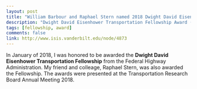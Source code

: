 ```yaml
---
layout: post
title: "William Barbour and Raphael Stern named 2018 Dwight David Eisenhower Transportation Fellows"
description: "Dwight David Eisenhower Transportation Fellowship Award (2018)"
tags: [fellowship, award]
comments: false
link: http://www.isis.vanderbilt.edu/node/4873
---
```


In January of 2018, I was honored to be awarded the **Dwight David Eisenhower Transportation Fellowship** from the Federal Highway Administration. My friend and colleage, Raphael Stern, was also awarded the Fellowship. The awards were presented at the Transportation Research Board Annual Meeting 2018.